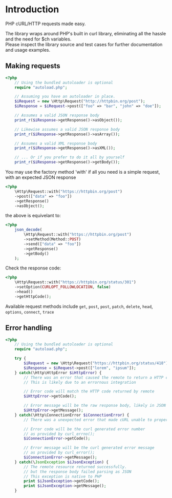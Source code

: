 # Introduction

PHP cURL/HTTP requests made easy.  

The library wraps around PHP's built in curl library, eliminating all the hassle and the need for $ch variables.    
Please inspect the library source and test cases for further documentation and usage examples.  

## Making requests
```php
<?php
	// Using the bundled autoloader is optional
	require "autoload.php";

	// Assuming you have an autoloader in place.
	$iRequest = new \Http\Request("http://httpbin.org/post");
	$iResponse = $iRequest->post(["foo" => "bar", "john" => "doe"]);

	// Assumes a valid JSON response body
	print_r($iResponse->getResponse()->asObject());

	// Likewise assumes a valid JSON response body
	print_r($iResponse->getResponse()->asArray());

	// Assumes a valid XML response body
	print_r($iResponse->getResponse()->asXML());

	// ... Or if you prefer to do it all by yourself
	print_r($iResponse->getResponse()->getBody());
```

You may use the factory method 'with' if all you need is a simple request, with an expected JSON response

```php
<?php
	\Http\Request::with("https://httpbin.org/post")
	->post(["data" => "foo"])
	->getResponse()
	->asObject();
```

the above is equivelant to:

```php
<?php
	json_decode(
		\Http\Request::with("https://httpbin.org/post")
		->setMethod(Method::POST)
		->send(["data" => "foo"])
		->getResponse()
		->getBody()
	);
```

Check the response code:  
```php
<?php
	\Http\Request::with("https://httpbin.org/status/301")
	->setOption(CURLOPT_FOLLOWLOCATION, false)
	->head()
	->getHttpCode();
```

Available request methods include `get`, `post`, `post`, `patch`, `delete`, `head`, `options`, `connect`, `trace`

## Error handling
```php
<?php
	// Using the bundled autoloader is optional
	require "autoload.php";

	try {
		$iRequest = new \Http\Request("https://httpbin.org/status/418");
		$iResponse = $iRequest->post(["lorem", "ipsum"]);
	} catch(\Http\HttpError $iHttpError) {
		// There was an error that caused the remote to return a HTTP code >= 400
		// This is likely due to an errornous integration

		// Error code will match the HTTP code returned by remote
		$iHttpError->getCode();

		// Error message will be the raw response body, likely in JSON
		$iHttpError->getMessage();
	} catch(\Http\ConnectionError $iConnectionError) {
		// There was a unexpected error that made cURL unable to properly connect to remote

		// Error code will be the curl generated error number
		// as provided by curl_errno();
		$iConnectionError->getCode();

		// Error message will be the curl generated error message
		// as provided by curl_error();
		$iConnectionError->getMessage();
	} catch(\JsonException $iJsonException) {
		// The remote resource returned successfully.
		// but the response body failed parsing as JSON
		// This exception is native to PHP
		print $iJsonException->getCode();
		print $iJsonException->getMessage();
	}
```